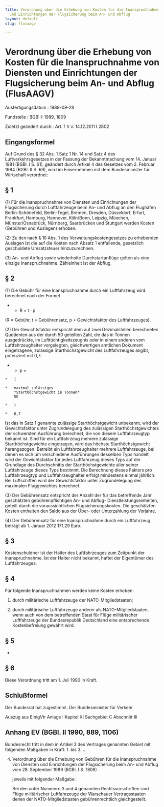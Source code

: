 ```yaml
---
Title: Verordnung über die Erhebung von Kosten für die Inanspruchnahme von Diensten
  und Einrichtungen der Flugsicherung beim An- und Abflug
layout: default
slug: flusaagv

---
```


# Verordnung über die Erhebung von Kosten für die Inanspruchnahme von Diensten und Einrichtungen der Flugsicherung beim An- und Abflug (FlusAAGV)

Ausfertigungsdatum
:   1989-09-28

Fundstelle
:   BGBl I: 1989, 1809

Zuletzt geändert durch
:   Art. 1 V v. 14.12.2011 I 2802


## Eingangsformel

Auf Grund des § 32 Abs. 1 Satz 1 Nr. 14 und Satz 4 des
Luftverkehrsgesetzes in der Fassung der Bekanntmachung vom 14. Januar
1981 (BGBl. I S. 61), geändert durch Artikel 4 des Gesetzes vom 2.
Februar 1984 (BGBl. II S. 69), wird im Einvernehmen mit dem
Bundesminister für Wirtschaft verordnet:


## § 1

(1) Für die Inanspruchnahme von Diensten und Einrichtungen der
Flugsicherung durch Luftfahrzeuge beim An- und Abflug an den Flughäfen
Berlin-Schönefeld, Berlin-Tegel, Bremen, Dresden, Düsseldorf, Erfurt,
Frankfurt, Hamburg, Hannover, Köln/Bonn, Leipzig, München,
Münster/Osnabrück, Nürnberg, Saarbrücken und Stuttgart werden Kosten
(Gebühren und Auslagen) erhoben.

(2) Zu den nach § 10 Abs. 1 des Verwaltungskostengesetzes zu
erhebenden Auslagen ist die auf die Kosten nach Absatz 1 entfallende,
gesetzlich geschuldete Umsatzsteuer hinzuzurechnen.

(3) An- und Abflug sowie wiederholte Durchstartanflüge gelten als eine
einzige Inanspruchnahme. Zähleinheit ist der Abflug.


## § 2

(1) Die Gebühr für eine Inanspruchnahme durch ein Luftfahrzeug wird
berechnet nach der Formel

*    *   R = t · p



(R = Gebühr, t = Gebührensatz, p = Gewichtsfaktor des Luftfahrzeuges).

(2) Der Gewichtsfaktor entspricht dem auf zwei Dezimalstellen
berechneten Quotienten aus der durch 50 geteilten Zahl, die das in
Tonnen ausgedrückte, im Lufttüchtigkeitszeugnis oder in einem anderen
vom Luftfahrzeughalter vorgelegten, gleichwertigen amtlichen Dokument
eingetragene, zulässige Starthöchstgewicht des Luftfahrzeuges angibt,
potenziert mit 0,7:

*    *   p =

    *   (

    *   maximal zulässiges
        *Starthöchstgewicht in Tonnen*
        50

    *   )

    *   0,7



Ist das in Satz 1 genannte zulässige Starthöchstgewicht unbekannt,
wird der Gewichtsfaktor unter Zugrundelegung des zulässigen
Starthöchstgewichtes der schwersten Ausführung berechnet, die von
diesem Luftfahrzeugtyp bekannt ist. Sind für ein Luftfahrzeug mehrere
zulässige Starthöchstgewichte eingetragen, wird das höchste
Starthöchstgewicht herangezogen. Betreibt ein Luftfahrzeughalter
mehrere Luftfahrzeuge, bei denen es sich um verschiedene Ausführungen
desselben Typs handelt, wird der Gewichtsfaktor für jedes Luftfahrzeug
dieses Typs auf der Grundlage des Durchschnitts der
Starthöchstgewichte aller seiner Luftfahrzeuge dieses Typs bestimmt.
Die Berechnung dieses Faktors pro Luftfahrzeugtyp und
Luftfahrzeughalter erfolgt mindestens einmal jährlich. Bei
Luftschiffen wird der Gewichtsfaktor unter Zugrundelegung des
maximalen Fluggewichtes berechnet.

(3) Der Gebührensatz entspricht der Anzahl der für das betreffende
Jahr geschätzten gebührenpflichtigen An- und Abflug-
Dienstleistungseinheiten, geteilt durch die voraussichtlichen
Flugsicherungskosten. Die geschätzten Kosten enthalten den Saldo aus
der Über- oder Unterzahlung der Vorjahre.

(4) Der Gebührensatz für eine Inanspruchnahme durch ein Luftfahrzeug
beträgt ab 1. Januar 2012 171,29 Euro.


## § 3

Kostenschuldner ist der Halter des Luftfahrzeuges zum Zeitpunkt der
Inanspruchnahme. Ist der Halter nicht bekannt, haftet der Eigentümer
des Luftfahrzeuges.


## § 4

Für folgende Inanspruchnahmen werden keine Kosten erhoben:

1.  durch militärische Luftfahrzeuge der NATO-Mitgliedstaaten;


2.  durch militärische Luftfahrzeuge anderer als NATO-Mitgliedstaaten,
    wenn auch von dem betreffenden Staat für Flüge militärischer
    Luftfahrzeuge der Bundesrepublik Deutschland eine entsprechende
    Kostenbefreiung gewährt wird.





## § 5

-


## § 6

Diese Verordnung tritt am 1. Juli 1990 in Kraft.


## Schlußformel

Der Bundesrat hat zugestimmt.
Der Bundesminister für Verkehr

Auszug aus EinigVtr Anlage I Kapitel XI Sachgebiet C Abschnitt III

## Anhang EV (BGBl. II 1990, 889, 1106)

Bundesrecht tritt in dem in Artikel 3 des Vertrages genannten Gebiet
mit folgenden Maßgaben in Kraft:
1\. bis 3. ...

4.  Verordnung über die Erhebung von Gebühren für die Inanspruchnahme von
    Diensten und Einrichtungen der Flugsicherung beim An- und Abflug vom
    28\. September 1989 (BGBl. I S. 1809)

    jeweils mit folgender Maßgabe:

    Bei den unter Nummern 3 und 4 genannten Rechtsvorschriften sind Flüge
    militärischer Luftfahrzeuge der Warschauer Vertragsstaaten denen der
    NATO-Mitgliedstaaten gebührenrechtlich gleichgestellt.




